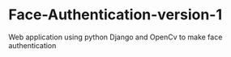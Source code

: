 # Face-Authentication-version-1

Web application using python Django and OpenCv to make face authentication
